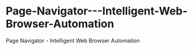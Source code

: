 # Page-Navigator---Intelligent-Web-Browser-Automation
Page Navigator - Intelligent Web Browser Automation
